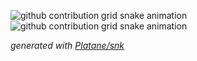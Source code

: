 ![github contribution grid snake animation](https://raw.githubusercontent.com/priyanshuhaldar007/priyanshuhaldar007/output/github-contribution-grid-snake-dark.svg#gh-dark-mode-only)![github contribution grid snake animation](https://raw.githubusercontent.com/priyanshuhaldar007/priyanshuhaldar007/output/github-contribution-grid-snake.svg#gh-light-mode-only)


_generated with [Platane/snk](https://github.com/Platane/snk)_
